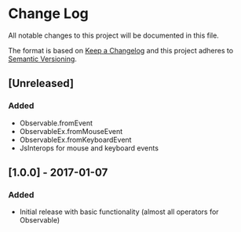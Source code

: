 # Change Log
All notable changes to this project will be documented in this file.

The format is based on [Keep a Changelog](http://keepachangelog.com/) 
and this project adheres to [Semantic Versioning](http://semver.org/).

## [Unreleased]
### Added
- Observable.fromEvent
- ObservableEx.fromMouseEvent
- ObservableEx.fromKeyboardEvent
- JsInterops for mouse and keyboard events

## [1.0.0] - 2017-01-07
### Added
- Initial release with basic functionality (almost all operators for Observable)
